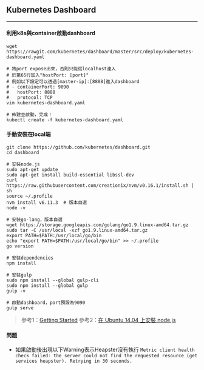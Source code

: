 ## Kubernetes Dashboard
---
#### 利用k8s與container啟動dashboard

```
wget https://rawgit.com/kubernetes/dashboard/master/src/deploy/kubernetes-dashboard.yaml

# 將port expose出來，否則只能從localhost連入
# 於第65行加入"hostPort: [port]"
# 例如以下設定可以透過[master-ip]:[8888]進入dashboard
# - containerPort: 9090
#   hostPort: 8888
#   protocol: TCP
vim kubernetes-dashboard.yaml

# 佈建並啟動，完成！
kubectl create -f kubernetes-dashboard.yaml
```
#### 手動安裝在local端
```
git clone https://github.com/kubernetes/dashboard.git
cd dashboard

# 安裝node.js
sudo apt-get update
sudo apt-get install build-essential libssl-dev
curl https://raw.githubusercontent.com/creationix/nvm/v0.16.1/install.sh | sh
source ~/.profile
nvm install v6.11.3  # 版本自選
node -v

# 安裝go-lang，版本自選
wget https://storage.googleapis.com/golang/go1.9.linux-amd64.tar.gz
sudo tar -C /usr/local -xzf go1.9.linux-amd64.tar.gz
export PATH=$PATH:/usr/local/go/bin
echo "export PATH=$PATH:/usr/local/go/bin" >> ~/.profile
go version

# 安裝dependencies
npm install

# 安裝gulp
sudo npm install --global gulp-cli
sudo npm install --global gulp
gulp -v

# 啟動dashboard，port預設為9090
gulp serve
```
> 參考1：[Getting Started](https://github.com/kubernetes/dashboard/wiki/Getting-started)
> 參考2：[在 Ubuntu 14.04 上安裝 node.js](https://tw-hkt.gitbooks.io/blog/content/zai_ubuntu_14__04_shang_an_zhuang_node__js.html)

#### 問題
* 如果啟動後出現以下Warning表示Heapster沒有執行
```Metric client health check failed: the server could not find the requested resource (get services heapster). Retrying in 30 seconds.```



